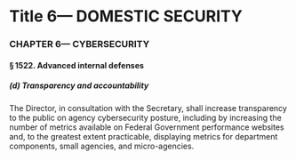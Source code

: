 
# Title 6— DOMESTIC SECURITY
### CHAPTER 6— CYBERSECURITY
#### § 1522. Advanced internal defenses
##### (d) Transparency and accountability

The Director, in consultation with the Secretary, shall increase transparency to the public on agency cybersecurity posture, including by increasing the number of metrics available on Federal Government performance websites and, to the greatest extent practicable, displaying metrics for department components, small agencies, and micro-agencies.
